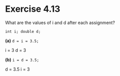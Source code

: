 Exercise 4.13
=============

What are the values of i and d after each assignment?

    int i; double d;

**(a)** `d = i = 3.5;`

i = 3
d = 3

**(b)** `i = d = 3.5;`

d = 3.5
i = 3

